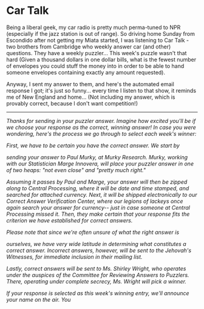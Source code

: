 # Car Talk

Being a liberal geek, my car radio is pretty much perma-tuned to NPR (especially if the jazz station is out of range). So driving home Sunday from Escondido after not getting my Miata started, I was listening to Car Talk - two brothers from Cambridge who weekly answer car (and other) questions. They have a weekly puzzler... This week's puzzle wasn't that hard (Given a thousand dollars in one dollar bills, what is the fewest number of envelopes you could stuff the money into in order to be able to hand someone envelopes containing exactly any amount requested).

Anyway, I sent my answer to them, and here's the automated email response I got; it's just so funny... every time I listen to that show, it reminds me of New England and home... (Not including my answer, which is provably correct, because I don't want competition!)

---

*Thanks for sending in your puzzler answer. Imagine how excited you'll be if we choose your response as the correct, winning answer! In case you were wondering, here's the process we go through to select each week's winner:*

*First, we have to be certain you have the correct answer. We start by*

*sending your answer to Paul Murky, at Murky Research. Murky, working with our Statistician Marge Innovera, will place your puzzler answer in one of two heaps: "not even close" and "pretty much right."*

*Assuming it passes by Paul and Marge, your answer will then be zipped along to Central Processing, where it will be date and time stamped, and searched for attached currency. Next, it will be shipped electronically to our Correct Answer Verification Center, where our legions of lackeys once again search your answer for currency-- just in case someone at Central Processing missed it. Then, they make certain that your response fits the criterion we have established for correct answers.*

*Please note that since we're often unsure of what the right answer is*

*ourselves, we have very wide latitude in determining what constitutes a correct answer. Incorrect answers, however, will be sent to the Jehovah's Witnesses, for immediate inclusion in their mailing list.*

*Lastly, correct answers will be sent to Ms. Shirley Wright, who operates under the auspices of the Committee for Reviewing Answers to Puzzlers. There, operating under complete secrecy, Ms. Wright will pick a winner.*

*If your response is selected as this week's winning entry, we'll announce your name on the air. You* 
